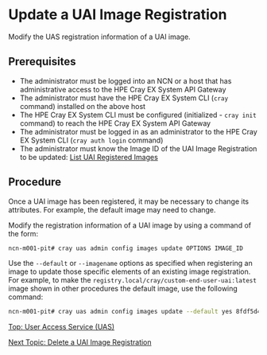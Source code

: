 # Update a UAI Image Registration

Modify the UAS registration information of a UAI image.

## Prerequisites

* The administrator must be logged into an NCN or a host that has administrative access to the HPE Cray EX System API Gateway
* The administrator must have the HPE Cray EX System CLI (`cray` command) installed on the above host
* The HPE Cray EX System CLI must be configured (initialized - `cray init` command) to reach the HPE Cray EX System API Gateway
* The administrator must be logged in as an administrator to the HPE Cray EX System CLI (`cray auth login` command)
* The administrator must know the Image ID of the UAI Image Registration to be updated: [List UAI Registered Images](List_Registered_UAI_Images.md)

## Procedure

Once a UAI image has been registered, it may be necessary to change its attributes. For example, the default image may need to change.

Modify the registration information of a UAI image by using a command of the form:

```bash
ncn-m001-pit# cray uas admin config images update OPTIONS IMAGE_ID
```

Use the `--default` or `--imagename` options as specified when registering an image to update those specific elements of an existing image registration. For example, to make the `registry.local/cray/custom-end-user-uai:latest` image shown in other procedures the default image, use the following command:

```bash
ncn-m001-pit# cray uas admin config images update --default yes 8fdf5d4a-c190-24c1-2b96-74ab98c7ec07
```

[Top: User Access Service (UAS)](index.md)

[Next Topic: Delete a UAI Image Registration](Delete_a_UAI_Image_Registration.md)

